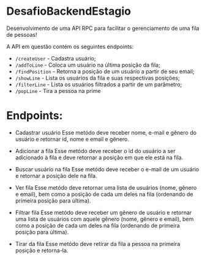 # DesafioBackendEstagio


Desenvolvimento de uma API RPC para facilitar o gerenciamento de uma fila de pessoas!

A API em questão contém os seguintes endpoints:

- `/createUser` - Cadastra usuário;
- `/addToLine` - Coloca um usuário na última posição da fila;
- `/findPosition` - Retorna a posição de um usuário a partir de seu email;
- `/showLine` - Lista os usuários da fila e suas respectivas posições;
- `/filterLine` - Lista os usuários filtrados a partir de um parâmetro;
- `/popLine` - Tira a pessoa na prime


# Endpoints:

- Cadastrar usuário
Esse metódo deve receber nome, e-mail e gênero do usuário e retornar id, nome e email e gênero.

- Adicionar a fila
Esse metódo deve receber o id do usuário a ser adicionado à fila e deve retornar a posição em que ele está na fila.

- Buscar usuário na fila
Esse metódo deve receber o e-mail de um usuário e retornar a posição dele na fila.

- Ver fila
Esse metódo deve retornar uma lista de usuários (nome, gênero e email), bem como a posição de cada um deles na fila (ordenando de primeira posição para última).

- Filtrar fila
Esse metódo deve receber um gênero de usuário e retornar uma lista de usuários com aquele gênero (nome, gênero e email), bem como a posição de cada um deles na fila (ordenando de primeira posição para última).

- Tirar da fila
Esse metódo deve retirar da fila a pessoa na primeira posição e retorna-la.
